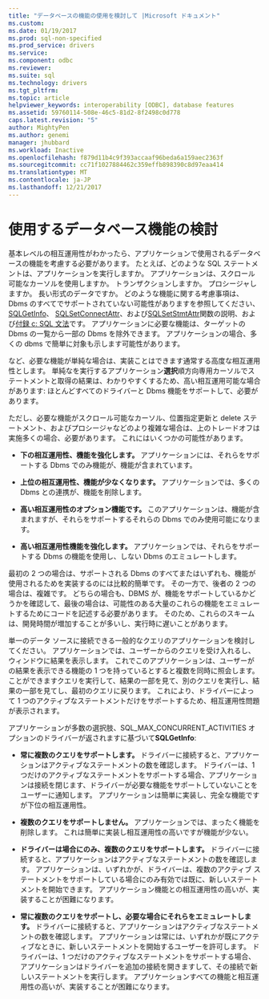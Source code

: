 ```yaml
---
title: "データベースの機能の使用を検討して |Microsoft ドキュメント"
ms.custom: 
ms.date: 01/19/2017
ms.prod: sql-non-specified
ms.prod_service: drivers
ms.service: 
ms.component: odbc
ms.reviewer: 
ms.suite: sql
ms.technology: drivers
ms.tgt_pltfrm: 
ms.topic: article
helpviewer_keywords: interoperability [ODBC], database features
ms.assetid: 59760114-508e-46c5-81d2-8f2498c0d778
caps.latest.revision: "5"
author: MightyPen
ms.author: genemi
manager: jhubbard
ms.workload: Inactive
ms.openlocfilehash: f879d11b4c9f393accaaf96beda6a159aec2363f
ms.sourcegitcommit: cc71f1027884462c359effb898390c8d97eaa414
ms.translationtype: MT
ms.contentlocale: ja-JP
ms.lasthandoff: 12/21/2017
---
```

# <a name="considering-database-features-to-use"></a>使用するデータベース機能の検討
基本レベルの相互運用性がわかったら、アプリケーションで使用されるデータベースの機能を考慮する必要があります。 たとえば、どのような SQL ステートメントは、アプリケーションを実行しますか。 アプリケーションは、スクロール可能なカーソルを使用しますか。 トランザクションしますか。 プロシージャしますか。 長い形式のデータですか。 どのような機能に関する考慮事項は、Dbms のすべてでサポートされていない可能性がありますを参照してください、 [SQLGetInfo](../../../odbc/reference/syntax/sqlgetinfo-function.md)、 [SQLSetConnectAttr](../../../odbc/reference/syntax/sqlsetconnectattr-function.md)、および[SQLSetStmtAttr](../../../odbc/reference/syntax/sqlsetstmtattr-function.md)関数の説明、および[付録 c: SQL 文法](../../../odbc/reference/appendixes/appendix-c-sql-grammar.md)です。 アプリケーションに必要な機能は、ターゲットの Dbms の一覧から一部の Dbms を除外できます。 アプリケーションの場合、多くの dbms で簡単に対象も示します可能性があります。  
  
 など、必要な機能が単純な場合は、実装ことはできます通常する高度な相互運用性とします。 単純なを実行するアプリケーション**選択**順方向専用カーソルでステートメントと取得の結果は、わかりやすくするため、高い相互運用可能な場合があります: ほとんどすべてのドライバーと Dbms 機能をサポートして、必要があります。  
  
 ただし、必要な機能がスクロール可能なカーソル、位置指定更新と delete ステートメント、およびプロシージャなどのより複雑な場合は、上のトレードオフは実施多くの場合、必要があります。 これにはいくつかの可能性があります。  
  
-   **下の相互運用性、機能を強化します。** アプリケーションには、それらをサポートする Dbms でのみ機能が、機能が含まれています。  
  
-   **上位の相互運用性、機能が少なくなります。** アプリケーションでは、多くの Dbms との連携が、機能を削除します。  
  
-   **高い相互運用性のオプション機能です。** このアプリケーションは、機能が含まれますが、それらをサポートするそれらの Dbms でのみ使用可能になります。  
  
-   **高い相互運用性機能を強化します。** アプリケーションでは、それらをサポートする Dbms の機能を使用し、しない Dbms のエミュレートします。  
  
 最初の 2 つの場合は、サポートされる Dbms のすべてまたはいずれも、機能が使用されるためを実装するのには比較的簡単です。 その一方で、後者の 2 つの場合は、複雑です。 どちらの場合も、DBMS が、機能をサポートしているかどうかを確認して、最後の場合は、可能性のある大量のこれらの機能をエミュレートするためにコードを記述する必要があります。 そのため、これらのスキームは、開発時間が増加することが多いし、実行時に遅いことがあります。  
  
 単一のデータ ソースに接続できる一般的なクエリのアプリケーションを検討してください。 アプリケーションでは、ユーザーからのクエリを受け入れるし、ウィンドウに結果を表示します。 これでこのアプリケーションは、ユーザーがの結果を表示できる機能の 1 つを持っているとすると複数を同時に照会します。 ことができますクエリを実行して、結果の一部を見て、別のクエリを実行し、結果の一部を見てし、最初のクエリに戻ります。 これにより、ドライバーによって 1 つのアクティブなステートメントだけをサポートするため、相互運用性問題が表示されます。  
  
 アプリケーションが多数の選択肢、SQL_MAX_CONCURRENT_ACTIVITIES オプションのドライバーが返されますに基づいて**SQLGetInfo**:  
  
-   **常に複数のクエリをサポートします。** ドライバーに接続すると、アプリケーションはアクティブなステートメントの数を確認します。 ドライバーは、1 つだけのアクティブなステートメントをサポートする場合、アプリケーションは接続を閉じます、ドライバーが必要な機能をサポートしていないことをユーザーに通知します。 アプリケーションは簡単に実装し、完全な機能ですが下位の相互運用性。  
  
-   **複数のクエリをサポートしません。** アプリケーションでは、まったく機能を削除します。 これは簡単に実装し相互運用性の高いですが機能が少ない。  
  
-   **ドライバーは場合にのみ、複数のクエリをサポートします。** ドライバーに接続すると、アプリケーションはアクティブなステートメントの数を確認します。 アプリケーションは、いずれかが、ドライバーは、複数のアクティブ ステートメントをサポートしている場合にのみ有効では既に、新しいステートメントを開始できます。 アプリケーション機能との相互運用性の高いが、実装することが困難になります。  
  
-   **常に複数のクエリをサポートし、必要な場合にそれらをエミュレートします。** ドライバーに接続すると、アプリケーションはアクティブなステートメントの数を確認します。 アプリケーションは常には、いずれかが既にアクティブなときに、新しいステートメントを開始するユーザーを許可します。 ドライバーは、1 つだけのアクティブなステートメントをサポートする場合、アプリケーションはドライバーを追加の接続を開きますして、その接続で新しいステートメントを実行します。 アプリケーションすべての機能と相互運用性の高いが、実装することが困難になります。
